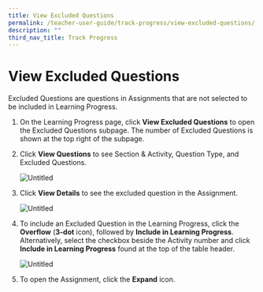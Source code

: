 ```yaml
---
title: View Excluded Questions
permalink: /teacher-user-guide/track-progress/view-excluded-questions/
description: ""
third_nav_title: Track Progress
---
```

<h1 id="view-excluded-questions">View Excluded Questions</h1>
<p>Excluded Questions are questions in Assignments that are not selected to be included in Learning Progress.</p>
<ol>
<li>On the Learning Progress page, click <strong>View Excluded Questions</strong> to open the Excluded Questions subpage. The number of Excluded Questions is shown at the top right of the subpage.</li>
<li><p>Click <strong>View Questions</strong> to see Section &amp; Activity, Question Type, and Excluded Questions.</p>
<p> <img alt="Untitled" src="https://s3-us-west-2.amazonaws.com/secure.notion-static.com/36fa8b33-ba0c-4766-80ec-fb7286ce5c17/Untitled.png"></p>
</li>
<li><p>Click <strong>View Details</strong> to see the excluded question in the Assignment.</p>
<p> <img alt="Untitled" src="https://s3-us-west-2.amazonaws.com/secure.notion-static.com/1395b4ca-20a6-434c-9af9-de88664d2aa3/Untitled.png"></p>
</li>
<li><p>To include an Excluded Question in the Learning Progress, click the <strong>Overflow</strong> (<strong>3-dot</strong> icon), followed by <strong>Include in Learning Progress</strong>. Alternatively, select the checkbox beside the Activity number and click <strong>Include in Learning Progress</strong> found at the top of the table header.</p>
<p> <img alt="Untitled" src="https://s3-us-west-2.amazonaws.com/secure.notion-static.com/c71d69dd-35d7-4597-8996-1f88663612ac/Untitled.png"></p>
</li>
<li><p>To open the Assignment, click the <strong>Expand</strong> icon.</p>
</li>
</ol>
